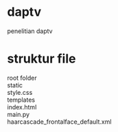 # daptv
penelitian daptv

# struktur file
root folder <br />
  static <br />
    style.css <br />
  templates <br />
    index.html <br />
  main.py <br />
  haarcascade_frontalface_default.xml
